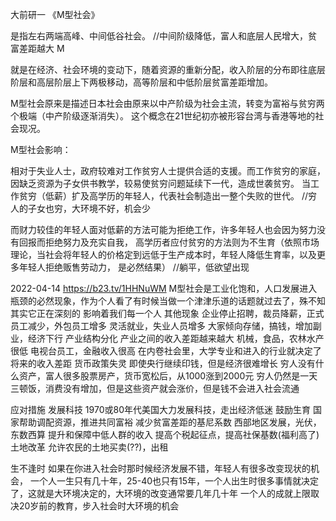 
大前研一  《M型社会》

是指左右两端高峰、中间低谷社会。  //中间阶级降低，富人和底层人民增大，贫富差距越大 M

就是在经济、社会环境的变动下，随着资源的重新分配，收入阶层的分布即往底层阶层和高层阶层上下两极移动，高等阶层和中低阶层贫富差距增加。

M型社会原来是描述日本社会由原来以中产阶级为社会主流，转变为富裕与贫穷两个极端（中产阶级逐渐消失）。
这个概念在21世纪初亦被形容台湾与香港等地的社会现况。


M型社会影响：

相对于失业人士，政府较难对工作贫穷人士提供合适的支援。而工作贫穷的家庭，因缺乏资源为子女供书教学，较易使贫穷问题延续下一代，造成世袭贫穷。
当工作贫穷（低薪）扩及高学历的年轻人，代表社会制造出一整个失败的世代。  //穷人的子女也穷，大环境不好，机会少

而财力较佳的年轻人面对低薪的方法可能为拒绝工作，许多年轻人也会因为努力没有回报而拒绝努力及充实自我，
高学历者应付贫穷的方法则为不生育（依照市场理论，当社会将年轻人的价格定到远低于生产成本时，年轻人降低生育率，以及更多年轻人拒绝贩售劳动力，
是必然结果）   //躺平，低欲望出现

2022-04-14
https://b23.tv/1HHNuWM
M型社会是工业化饱和，人口发展进入瓶颈的必然现象，作为个人看了有时候当做一个津津乐道的话题就过去了，殊不知其实它正在深刻的
 影响着我们每一个人
其他现象
企业停止招聘，裁员降薪，正式员工减少，外包员工增多
灵活就业，失业人员增多  大家倾向存储，搞钱，增加副业，经济下行
产业结构分化  产业之间的收入差距越来越大   机械，食品，农林水产很低   电视台员工，金融收入很高
    在内卷社会里，大学专业和进入的行业就决定了将来的收入差距
货币政策失灵  即使央行继续印钱，但是经济很难增长   穷人没有什么资产，富人很多股票房产，货币宽松后，从1000涨到2000元
   穷人仍然是一天三顿饭，消费没有增加，但是这些资产就会涨价，但是钱不会进入社会流通

应对措施
发展科技    1970或80年代美国大力发展科技，走出经济低迷
鼓励生育
国家帮助调配资源，推进共同富裕   减少贫富差距的基尼系数  西部地区发展，光伏，东数西算
提升和保障中低人群的收入  提高个税起征点，提高社保基数(福利高了)
土地改革   允许农民的土地买卖(??)，出租

生不逢时
如果在你进入社会时那时候经济发展不错，年轻人有很多改变现状的机会，
一个人一生只有几十年，25-40也只有15年，一个人出生时很多事情就决定了，这就是大环境决定的，大环境的改变通常要几年几十年
一个人的成就上限取决20岁前的教育，步入社会时大环境的机会   
